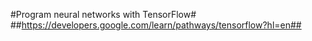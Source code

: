 #Program neural networks with TensorFlow#
##https://developers.google.com/learn/pathways/tensorflow?hl=en##
